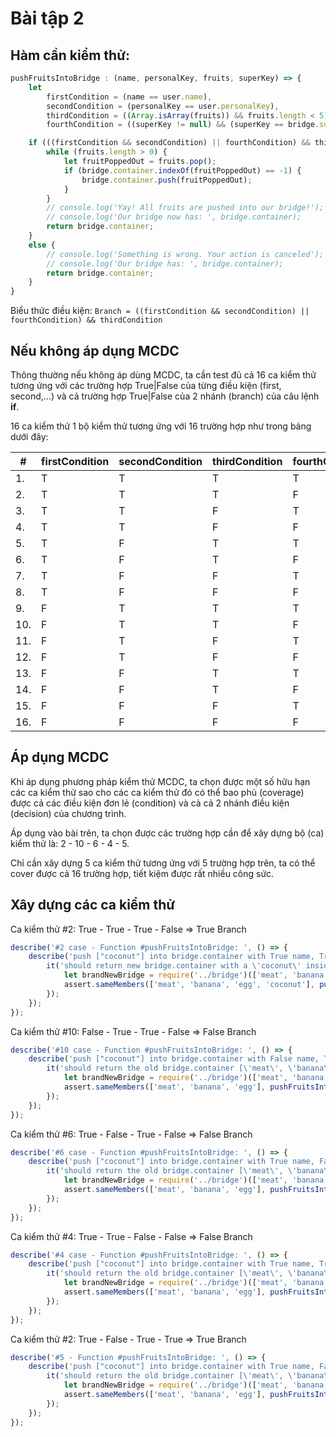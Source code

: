 # Bài tập 2

## Hàm cần kiểm thử:
```javascript
pushFruitsIntoBridge : (name, personalKey, fruits, superKey) => {
    let
        firstCondition = (name == user.name),
        secondCondition = (personalKey == user.personalKey),
        thirdCondition = ((Array.isArray(fruits)) && fruits.length < 5),
        fourthCondition = ((superKey != null) && (superKey == bridge.superKey));

    if (((firstCondition && secondCondition) || fourthCondition) && thirdCondition) {
        while (fruits.length > 0) {
            let fruitPoppedOut = fruits.pop();
            if (bridge.container.indexOf(fruitPoppedOut) == -1) {
                bridge.container.push(fruitPoppedOut);
            }
        }
        // console.log('Yay! All fruits are pushed into our bridge!');
        // console.log('Our bridge now has: ', bridge.container);
        return bridge.container;
    }
    else {
        // console.log('Something is wrong. Your action is canceled');
        // console.log('Our bridge has: ', bridge.container);
        return bridge.container;
    }
}
```
Biểu thức điều kiện: `Branch = ((firstCondition && secondCondition) || fourthCondition) && thirdCondition`

## Nếu không áp dụng MCDC

Thông thường nếu không áp dùng MCDC, ta cần test đủ cả 16 ca kiểm thử tương ứng với các trường hợp True|False của từng điều kiện (first, second,...) và cả trường hợp True|False của 2 nhánh (branch) của câu lệnh **if**.

16 ca kiểm thử 1 bộ kiểm thử tương ứng với 16 trường hợp như trong bảng dưới đây:

\# | firstCondition | secondCondition | thirdCondition | fourthCondition | Branch
---- | --- | --- | --- | --- | ---
1. | T | T | T | T | T
2. | T | T | T | F | T
3. | T | T | F | T | F
4. | T | T | F | F | F
5. | T | F | T | T | T
6. | T | F | T | F | F
7. | T | F | F | T | F
8. | T | F | F | F | F
9. | F | T | T | T | T
10. | F | T | T | F | F
11. | F | T | F | T | F
12. | F | T | F | F | F
13. | F | F | T | T | T
14. | F | F | T | F | F
15. | F | F | F | T | F
16. | F | F | F | F | F

## Áp dụng MCDC

Khi áp dụng phương pháp kiểm thử MCDC, ta chọn được một số hữu hạn các ca kiểm thử sao cho các ca kiểm thử đó có thể bao phủ (coverage) được cả các điều kiện đơn lẻ (condition) và cả cả 2 nhánh điều kiện (decision) của chương trình.

Áp dụng vào bài trên, ta chọn được các trường hợp cần để xây dựng bộ (ca) kiểm thử là: 2 - 10 - 6 - 4 - 5.

Chỉ cần xây dựng 5 ca kiểm thử tương ứng với 5 trường hợp trên, ta có thể cover được cả 16 trường hợp, tiết kiệm được rất nhiều công sức.

## Xây dựng các ca kiểm thử

Ca kiểm thử \#2: True - True - True - False => True Branch
```javascript
describe('#2 case - Function #pushFruitsIntoBridge: ', () => {
    describe('push ["coconut"] into bridge.container with True name, True personalKey, True fruits, and False superKey', () => {
        it('should return new bridge.container with a \'coconut\' inside => [\'meat\', \'banana\', \'egg\', \'coconut\']', () => {
            let brandNewBridge = require('../bridge')(['meat', 'banana', 'egg'], '!@#123');
            assert.sameMembers(['meat', 'banana', 'egg', 'coconut'], pushFruitsIntoBridge(brandNewBridge, 'trieudh', '1', ['coconut'], 'falseSuperKey'));
        });
    });
});
```

Ca kiểm thử \#10: False - True - True - False => False Branch
```javascript
describe('#10 case - Function #pushFruitsIntoBridge: ', () => {
    describe('push ["coconut"] into bridge.container with False name, True personalKey, False fruits, and True superKey', () => {
        it('should return the old bridge.container [\'meat\', \'banana\', \'egg\']', () => {
            let brandNewBridge = require('../bridge')(['meat', 'banana', 'egg'], '!@#123');
            assert.sameMembers(['meat', 'banana', 'egg'], pushFruitsIntoBridge(brandNewBridge, 'trieudh-false', '1', 'thisFruitIsNotInArray', '123!@#'));
        });
    });
});
```

Ca kiểm thử \#6: True - False - True - False => False Branch
```javascript
describe('#6 case - Function #pushFruitsIntoBridge: ', () => {
    describe('push ["coconut"] into bridge.container with True name, False personalKey, False fruits, and True superKey', () => {
        it('should return the old bridge.container [\'meat\', \'banana\', \'egg\']', () => {
            let brandNewBridge = require('../bridge')(['meat', 'banana', 'egg'], '!@#123');
            assert.sameMembers(['meat', 'banana', 'egg'], pushFruitsIntoBridge(brandNewBridge, 'trieudh', '1-false', 'thisFruitIsNotInArray', '123!@#'));
        });
    });
});
```

Ca kiểm thử \#4: True - True - False - False => False Branch
```javascript
describe('#4 case - Function #pushFruitsIntoBridge: ', () => {
    describe('push ["coconut"] into bridge.container with True name, True personalKey, False fruits, and False superKey', () => {
        it('should return the old bridge.container [\'meat\', \'banana\', \'egg\']', () => {
            let brandNewBridge = require('../bridge')(['meat', 'banana', 'egg'], '!@#123');
            assert.sameMembers(['meat', 'banana', 'egg'], pushFruitsIntoBridge(brandNewBridge, 'trieudh', '1', 'thisFruitIsNotInArray', 'falseSuperKey'));
        });
    });
});
```

Ca kiểm thử \#2: True - False - True - True => True Branch
```javascript
describe('#5 - Function #pushFruitsIntoBridge: ', () => {
    describe('push ["coconut"] into bridge.container with True name, False personalKey, True fruits, and True superKey; but the fruits are already in bridge.container', () => {
        it('should return the old bridge.container [\'meat\', \'banana\', \'egg\']', () => {
            let brandNewBridge = require('../bridge')(['meat', 'banana', 'egg'], '!@#123');
            assert.sameMembers(['meat', 'banana', 'egg'], pushFruitsIntoBridge(brandNewBridge, 'trieudh', '1-false', ['banana'], '!@#123'));
        });
    });
});
```
